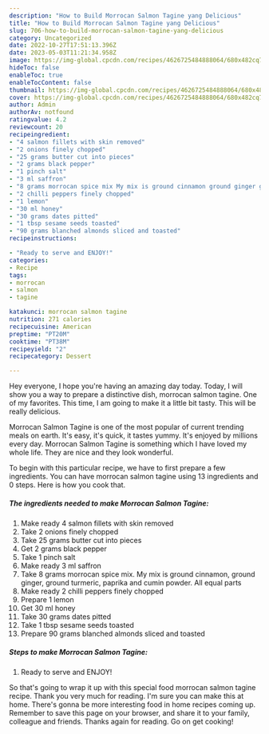 ```yaml
---
description: "How to Build Morrocan Salmon Tagine yang Delicious"
title: "How to Build Morrocan Salmon Tagine yang Delicious"
slug: 706-how-to-build-morrocan-salmon-tagine-yang-delicious
category: Uncategorized
date: 2022-10-27T17:51:13.396Z
date: 2023-05-03T11:21:34.958Z
image: https://img-global.cpcdn.com/recipes/4626725484888064/680x482cq70/morrocan-salmon-tagine-recipe-main-photo.jpg
hideToc: false
enableToc: true
enableTocContent: false
thumbnail: https://img-global.cpcdn.com/recipes/4626725484888064/680x482cq70/morrocan-salmon-tagine-recipe-main-photo.jpg
cover: https://img-global.cpcdn.com/recipes/4626725484888064/680x482cq70/morrocan-salmon-tagine-recipe-main-photo.jpg
author: Admin
authorAv: notfound
ratingvalue: 4.2
reviewcount: 20
recipeingredient:
- "4 salmon fillets with skin removed"
- "2 onions finely chopped"
- "25 grams butter cut into pieces"
- "2 grams black pepper"
- "1 pinch salt"
- "3 ml saffron"
- "8 grams morrocan spice mix My mix is ground cinnamon ground ginger ground turmeric paprika and cumin powder All equal parts"
- "2 chilli peppers finely chopped"
- "1 lemon"
- "30 ml honey"
- "30 grams dates pitted"
- "1 tbsp sesame seeds toasted"
- "90 grams blanched almonds sliced and toasted"
recipeinstructions:

- "Ready to serve and ENJOY!"
categories:
- Recipe
tags:
- morrocan
- salmon
- tagine

katakunci: morrocan salmon tagine 
nutrition: 271 calories
recipecuisine: American
preptime: "PT20M"
cooktime: "PT38M"
recipeyield: "2"
recipecategory: Dessert

---
```



Hey everyone, I hope you're having an amazing day today. Today, I will show you a way to prepare a distinctive dish, morrocan salmon tagine. One of my favorites. This time, I am going to make it a little bit tasty. This will be really delicious.



Morrocan Salmon Tagine is one of the most popular of current trending meals on earth. It's easy, it's quick, it tastes yummy. It's enjoyed by millions every day. Morrocan Salmon Tagine is something which I have loved my whole life. They are nice and they look wonderful.


To begin with this particular recipe, we have to first prepare a few ingredients. You can have morrocan salmon tagine using 13 ingredients and 0 steps. Here is how you cook that.

<!--inarticleads1-->

##### The ingredients needed to make Morrocan Salmon Tagine:

1. Make ready 4 salmon fillets with skin removed
1. Take 2 onions finely chopped
1. Take 25 grams butter cut into pieces
1. Get 2 grams black pepper
1. Take 1 pinch salt
1. Make ready 3 ml saffron
1. Take 8 grams morrocan spice mix. My mix is ground cinnamon, ground ginger, ground turmeric, paprika and cumin powder. All equal parts
1. Make ready 2 chilli peppers finely chopped
1. Prepare 1 lemon
1. Get 30 ml honey
1. Take 30 grams dates pitted
1. Take 1 tbsp sesame seeds toasted
1. Prepare 90 grams blanched almonds sliced and toasted




<!--inarticleads2-->

##### Steps to make Morrocan Salmon Tagine:


1. Ready to serve and ENJOY!



So that's going to wrap it up with this special food morrocan salmon tagine recipe. Thank you very much for reading. I'm sure you can make this at home. There's gonna be more interesting food in home recipes coming up. Remember to save this page on your browser, and share it to your family, colleague and friends. Thanks again for reading. Go on get cooking!
